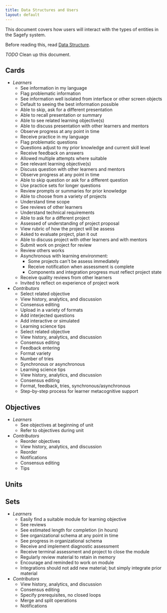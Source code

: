 ```yaml
---
title: Data Structures and Users
layout: default
---
```


This document covers how users will interact with the types of entities in the Sagefy system.

Before reading this, read [Data Structure](/data_structure).

_TODO_ Clean up this document.

Cards
-----

- _Learners_
    - See information in my language
    - Flag problematic information
    - See information well isolated from interface or other screen objects
    - Default to seeing the best information possible
    - Able to skip, ask for a different presentation
    - Able to recall presentation or summary
    - Able to see related learning objective(s)
    - Able to discuss presentation with other learners and mentors
    - Observe progress at any point in time
    - Receive practice in my language
    - Flag problematic questions
    - Questions adjust to my prior knowledge and current skill level
    - Receive feedback on answers
    - Allowed multiple attempts where suitable
    - See relevant learning objective(s)
    - Discuss question with other learners and mentors
    - Observe progress at any point in time
    - Able to skip question or ask for a different question
    - Use practice sets for longer questions
    - Review prompts or summaries for prior knowledge
    - Able to choose from a variety of projects
    - Understand time scope
    - See reviews of other learners
    - Understand technical requirements
    - Able to ask for a different project
    - Assessed of understanding of project proposal
    - View rubric of how the project will be assess
    - Asked to evaluate project, plan it out
    - Able to discuss project with other learners and with mentors
    - Submit work on project for review
    - Review others works
    - Asynchronous with learning environment:
        - Some projects can't be assess immediately
        - Receive notification when assessment is complete
        - Components and integration progress must reflect project state
    - Receive quality reviews from other learners
    - Invited to reflect on experience of project work
- _Contributors_
    - Select related objective
    - View history, analytics, and discussion
    - Consensus editing
    - Upload in a variety of formats
    - Add interjected questions
    - Add interactive or simulated
    - Learning science tips
    - Select related objective
    - View history, analytics, and discussion
    - Consensus editing
    - Feedback entering
    - Format variety
    - Number of tries
    - Synchronous or asynchronous
    - Learning science tips
    - View history, analytics, and discussion
    - Consensus editing
    - Format, feedback, tries, synchronous/asynchronous
    - Step-by-step process for learner metacognitive support

Objectives
----------

- _Learners_
    - See objectives at beginning of unit
    - Refer to objectives during unit
- _Contributors_
    - Reorder objectives
    - View history, analytics, and discussion
    - Reorder
    - Notifications
    - Consensus editing
    - Tips

Units
-----

Sets
----

- _Learners_
    - Easily find a suitable module for learning objective
    - See reviews
    - See estimated length for completion (in hours)
    - See organizational schema at any point in time
    - See progress in organizational schema
    - Receive and implement diagnostic assessment
    - Receive terminal assessment and project to close the module
    - Regularly review material to retain in memory
    - Encourage and reminded to work on module
    - Integrations should not add new material; but simply integrate prior material
- _Contributors_
    - View history, analytics, and discussion
    - Consensus editing
    - Specify prerequisites, no closed loops
    - Merge and split operations
    - Notifications
